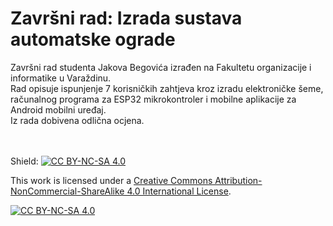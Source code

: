 # Završni rad: Izrada sustava automatske ograde
Završni rad studenta Jakova Begovića izrađen na Fakultetu organizacije i informatike u Varaždinu.
<br>
Rad opisuje ispunjenje 7 korisničkih zahtjeva kroz izradu elektroničke šeme, računalnog programa za ESP32 mikrokontroler i mobilne aplikacije za Android mobilni uređaj.
<br>
Iz rada dobivena odlična ocjena.


<br><br>
Shield: [![CC BY-NC-SA 4.0][cc-by-nc-sa-shield]][cc-by-nc-sa]

This work is licensed under a
[Creative Commons Attribution-NonCommercial-ShareAlike 4.0 International License][cc-by-nc-sa].

[![CC BY-NC-SA 4.0][cc-by-nc-sa-image]][cc-by-nc-sa]

[cc-by-nc-sa]: http://creativecommons.org/licenses/by-nc-sa/4.0/
[cc-by-nc-sa-image]: https://licensebuttons.net/l/by-nc-sa/4.0/88x31.png
[cc-by-nc-sa-shield]: https://img.shields.io/badge/License-CC%20BY--NC--SA%204.0-lightgrey.svg

